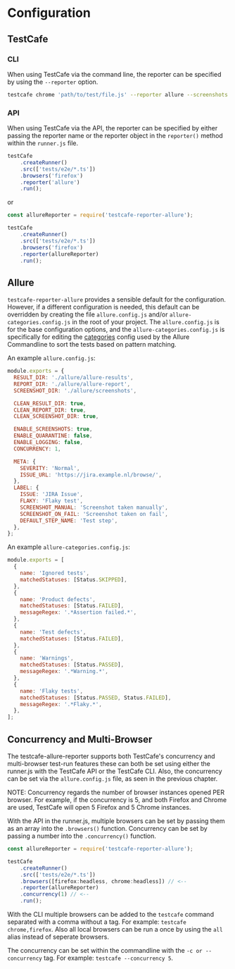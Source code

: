 # Configuration

## TestCafe

### CLI

When using TestCafe via the command line, the reporter can be specified by using the `--reporter` option.

```sh
testcafe chrome 'path/to/test/file.js' --reporter allure --screenshots path=allure/screenshots,takeOnFails=true`
```

### API

When using TestCafe via the API, the reporter can be specified by either passing the reporter name or the reporter object in the `reporter()` method within the `runner.js` file.

```js
testCafe
    .createRunner()
    .src(['tests/e2e/*.ts'])
    .browsers('firefox')
    .reporter('allure')
    .run();
```

or

```js
const allureReporter = require('testcafe-reporter-allure');

testCafe
    .createRunner()
    .src(['tests/e2e/*.ts'])
    .browsers('firefox')
    .reporter(allureReporter)
    .run();
```

## Allure

`testcafe-reporter-allure` provides a sensible default for the configuration. However, if a different configuration is needed, this default can be overridden by creating the file `allure.config.js` and/or `allure-categories.config.js` in the root of your project. The `allure.config.js` is for the base configuration options, and the `allure-categories.config.js` is specifically for editing the [categories](https://docs.qameta.io/allure/#_categories) config used by the Allure Commandline to sort the tests based on pattern matching.

An example `allure.config.js`:
```js
module.exports = {
  RESULT_DIR: './allure/allure-results',
  REPORT_DIR: './allure/allure-report',
  SCREENSHOT_DIR: './allure/screenshots',

  CLEAN_RESULT_DIR: true,
  CLEAN_REPORT_DIR: true,
  CLEAN_SCREENSHOT_DIR: true,

  ENABLE_SCREENSHOTS: true,
  ENABLE_QUARANTINE: false,
  ENABLE_LOGGING: false,
  CONCURRENCY: 1,

  META: {
    SEVERITY: 'Normal',
    ISSUE_URL: 'https://jira.example.nl/browse/',
  },
  LABEL: {
    ISSUE: 'JIRA Issue',
    FLAKY: 'Flaky test',
    SCREENSHOT_MANUAL: 'Screenshot taken manually',
    SCREENSHOT_ON_FAIL: 'Screenshot taken on fail',
    DEFAULT_STEP_NAME: 'Test step',
  },
};
```

An example `allure-categories.config.js`:
```js
module.exports = [
  {
    name: 'Ignored tests',
    matchedStatuses: [Status.SKIPPED],
  },
  {
    name: 'Product defects',
    matchedStatuses: [Status.FAILED],
    messageRegex: '.*Assertion failed.*',
  },
  {
    name: 'Test defects',
    matchedStatuses: [Status.FAILED],
  },
  {
    name: 'Warnings',
    matchedStatuses: [Status.PASSED],
    messageRegex: '.*Warning.*',
  },
  {
    name: 'Flaky tests',
    matchedStatuses: [Status.PASSED, Status.FAILED],
    messageRegex: '.*Flaky.*',
  },
];
```

## Concurrency and Multi-Browser

The testcafe-allure-reporter supports both TestCafe's concurrency and multi-browser test-run features these can both be set using either the runner.js with the TestCafe API or the TestCafe CLI. Also, the concurrency can be set via the `allure.config.js` file, as seen in the previous chapter.

NOTE: Concurrency regards the number of browser instances opened PER browser. For example, if the concurrency is 5, and both Firefox and Chrome are used, TestCafe will open 5 Firefox and 5 Chrome instances.

With the API in the runner.js, multiple browsers can be set by passing them as an array into the `.browsers()` function. Concurrency can be set by passing a number into the `.concurrency()` function.

```js
const allureReporter = require('testcafe-reporter-allure');

testCafe
    .createRunner()
    .src(['tests/e2e/*.ts'])
    .browsers([firefox:headless, chrome:headless]) // <--
    .reporter(allureReporter)
    .concurrency(1) // <--
    .run();
```

With the CLI multiple browsers can be added to the `testcafe` command separated with a comma without a tag. For example: `testcafe chrome,firefox`. Also all local browsers can be run a once by using the `all` alias instead of seperate browsers.

The concurrency can be set within the commandline with the `-c or --concurrency` tag. For example: `testcafe --concurrency 5`.